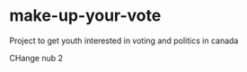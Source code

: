 # make-up-your-vote

Project to get youth interested in voting and politics in canada


CHange nub 2
